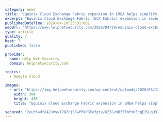 ```yaml
---
category: news
title: "Equinix Cloud Exchange Fabric expansion in EMEA helps simplify hybrid and multicloud infrastructures"
excerpt: "Equinix Cloud Exchange Fabric (ECX Fabric) expansion in seven new EMEA markets helps global businesses simplify hybrid and multicloud infrastructures."
publishedDateTime: 2020-04-28T23:31:00Z
webUrl: "https://www.helpnetsecurity.com/2020/04/29/equinix-cloud-exchange-fabric/"
type: article
quality: 7
heat: 7
published: false

provider:
  name: Help Net Security
  domain: helpnetsecurity.com

topics:
  - Google Cloud

images:
  - url: "https://img.helpnetsecurity.com/wp-content/uploads/2020/03/12085321/insecure-rsac2020.jpg"
    width: 304
    height: 430
    title: "Equinix Cloud Exchange Fabric expansion in EMEA helps simplify hybrid and multicloud infrastructures"

secured: "2eLMS4HY8A2HVywY7Q7rjSFwPPXPBFefgtv/6Z5Gz0BfZTnfxHZnqEISHqH31SzjhJeQSf0uRFEhSobx8v/WGaBbUV+N4SSnlpGy3na5GSzoovNn6U1+EO95SJGO3PtptlDGBV+vg0zjYIuiLemAFaQdrw95CglfWb9D8X7WtjuxMXTHpH2VWJJpuq6v10XD5HMpInjB0K0hrfiFR1za/q7yQw9kWB5ZUO5N4+Zl0mQQqedMtVMWQYYE2G/f8sY5dzGkynEZi7sbTBtWOvyshUxZ9CxaTl4BQKb0VmGziUtLt8CVuN8xmtWRvHaqF3wu;v5VGTjkdvRhbzdeF+zlz7g=="
---
```


